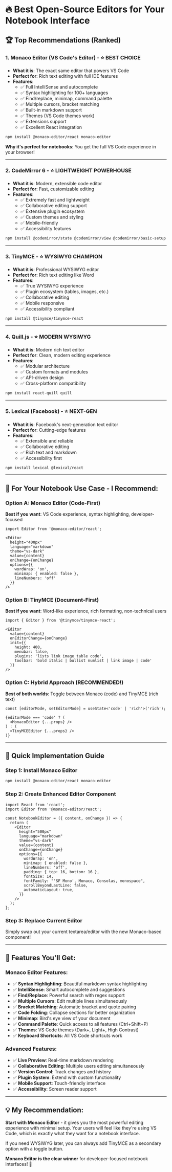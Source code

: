 # 🔥 **Best Open-Source Editors for Your Notebook Interface**

## 🏆 **Top Recommendations (Ranked)**

### **1. Monaco Editor (VS Code's Editor) - ⭐ BEST CHOICE**
- **What it is**: The exact same editor that powers VS Code
- **Perfect for**: Rich text editing with full IDE features
- **Features**:
  - ✅ Full IntelliSense and autocomplete
  - ✅ Syntax highlighting for 100+ languages
  - ✅ Find/replace, minimap, command palette
  - ✅ Multiple cursors, bracket matching
  - ✅ Built-in markdown support
  - ✅ Themes (VS Code themes work)
  - ✅ Extensions support
  - ✅ Excellent React integration

```bash
npm install @monaco-editor/react monaco-editor
```

**Why it's perfect for notebooks**: You get the full VS Code experience in your browser!

---

### **2. CodeMirror 6 - ⭐ LIGHTWEIGHT POWERHOUSE**
- **What it is**: Modern, extensible code editor
- **Perfect for**: Fast, customizable editing
- **Features**:
  - ✅ Extremely fast and lightweight
  - ✅ Collaborative editing support
  - ✅ Extensive plugin ecosystem
  - ✅ Custom themes and styling
  - ✅ Mobile-friendly
  - ✅ Accessibility features

```bash
npm install @codemirror/state @codemirror/view @codemirror/basic-setup
```

---

### **3. TinyMCE - ⭐ WYSIWYG CHAMPION**
- **What it is**: Professional WYSIWYG editor
- **Perfect for**: Rich text editing like Word
- **Features**:
  - ✅ True WYSIWYG experience
  - ✅ Plugin ecosystem (tables, images, etc.)
  - ✅ Collaborative editing
  - ✅ Mobile responsive
  - ✅ Accessibility compliant

```bash
npm install @tinymce/tinymce-react
```

---

### **4. Quill.js - ⭐ MODERN WYSIWYG**
- **What it is**: Modern rich text editor
- **Perfect for**: Clean, modern editing experience
- **Features**:
  - ✅ Modular architecture
  - ✅ Custom formats and modules
  - ✅ API-driven design
  - ✅ Cross-platform compatibility

```bash
npm install react-quill quill
```

---

### **5. Lexical (Facebook) - ⭐ NEXT-GEN**
- **What it is**: Facebook's next-generation text editor
- **Perfect for**: Cutting-edge features
- **Features**:
  - ✅ Extensible and reliable
  - ✅ Collaborative editing
  - ✅ Rich text and markdown
  - ✅ Accessibility first

```bash
npm install lexical @lexical/react
```

---

## 🎯 **For Your Notebook Use Case - I Recommend:**

### **Option A: Monaco Editor (Code-First)**
**Best if you want**: VS Code experience, syntax highlighting, developer-focused

```tsx
import Editor from '@monaco-editor/react';

<Editor
  height="400px"
  language="markdown"
  theme="vs-dark"
  value={content}
  onChange={onChange}
  options={{
    wordWrap: 'on',
    minimap: { enabled: false },
    lineNumbers: 'off'
  }}
/>
```

### **Option B: TinyMCE (Document-First)**
**Best if you want**: Word-like experience, rich formatting, non-technical users

```tsx
import { Editor } from '@tinymce/tinymce-react';

<Editor
  value={content}
  onEditorChange={onChange}
  init={{
    height: 400,
    menubar: false,
    plugins: 'lists link image table code',
    toolbar: 'bold italic | bullist numlist | link image | code'
  }}
/>
```

### **Option C: Hybrid Approach (RECOMMENDED!)**
**Best of both worlds**: Toggle between Monaco (code) and TinyMCE (rich text)

```tsx
const [editorMode, setEditorMode] = useState<'code' | 'rich'>('rich');

{editorMode === 'code' ? (
  <MonacoEditor {...props} />
) : (
  <TinyMCEEditor {...props} />
)}
```

---

## 🚀 **Quick Implementation Guide**

### **Step 1: Install Monaco Editor**
```bash
npm install @monaco-editor/react monaco-editor
```

### **Step 2: Create Enhanced Editor Component**
```tsx
import React from 'react';
import Editor from '@monaco-editor/react';

const NotebookEditor = ({ content, onChange }) => {
  return (
    <Editor
      height="500px"
      language="markdown"
      theme="vs-dark"
      value={content}
      onChange={onChange}
      options={{
        wordWrap: 'on',
        minimap: { enabled: false },
        lineNumbers: 'off',
        padding: { top: 16, bottom: 16 },
        fontSize: 14,
        fontFamily: "'SF Mono', Monaco, Consolas, monospace",
        scrollBeyondLastLine: false,
        automaticLayout: true,
      }}
    />
  );
};
```

### **Step 3: Replace Current Editor**
Simply swap out your current textarea/editor with the new Monaco-based component!

---

## 🎨 **Features You'll Get:**

### **Monaco Editor Features:**
- ✅ **Syntax Highlighting**: Beautiful markdown syntax highlighting
- ✅ **IntelliSense**: Smart autocomplete and suggestions
- ✅ **Find/Replace**: Powerful search with regex support
- ✅ **Multiple Cursors**: Edit multiple lines simultaneously
- ✅ **Bracket Matching**: Automatic bracket and quote pairing
- ✅ **Code Folding**: Collapse sections for better organization
- ✅ **Minimap**: Bird's eye view of your document
- ✅ **Command Palette**: Quick access to all features (Ctrl+Shift+P)
- ✅ **Themes**: VS Code themes (Dark+, Light+, High Contrast)
- ✅ **Keyboard Shortcuts**: All VS Code shortcuts work

### **Advanced Features:**
- ✅ **Live Preview**: Real-time markdown rendering
- ✅ **Collaborative Editing**: Multiple users editing simultaneously
- ✅ **Version Control**: Track changes and history
- ✅ **Plugin System**: Extend with custom functionality
- ✅ **Mobile Support**: Touch-friendly interface
- ✅ **Accessibility**: Screen reader support

---

## 💡 **My Recommendation:**

**Start with Monaco Editor** - it gives you the most powerful editing experience with minimal setup. Your users will feel like they're using VS Code, which is exactly what they want for a notebook interface.

If you need WYSIWYG later, you can always add TinyMCE as a secondary option with a toggle button.

**Monaco Editor is the clear winner** for developer-focused notebook interfaces! 🎯 